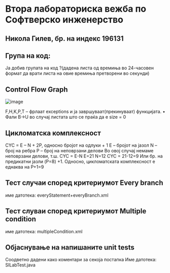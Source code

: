 # Втора лабораториска вежба по Софтверско инженерство
## Никола Гилев, бр. на индекс 196131
## Група на код:
Ја добив групата на код ?(дадена листа од времиња во 24-часовен формат да врати листа на овие времиња претворени во секунди)

## Control Flow Graph 
![image](https://user-images.githubusercontent.com/80510786/120213760-e40b5280-c233-11eb-9181-80e3430299d0.png)

F,H,K,P,T – фрлаат exceptions и ја завршуваат(прекинуваат) функцијата.
•	Фали B->U во случај листата што се праќа да е size = 0

## Цикломатска комплексност
CYC = E – N + 2P, односно бројот на одлуки + 1
E – бројот на јазол 
N – број на ребра
P – број на неповрзани делови
Во овој случај немаме неповрзани делови, т.ш. CYC = E-N
E=21
N=12
CYC = 21-12=9
Или бр. на предикатни јазли (P=8) +1. Односно, цикломатската комплексност е еднаква на P+1=9

## Тест случаи според критериумот Every branch
име датотека: everyStatement+everyBranch.xml

## Тест слуваи според критериумот Multiple condition
име датотека: multipleCondition.xml

## Објаснување на напишаните unit tests
Соодветно дадени како коментари за секоја постапка
Име датотека: SILabTest.java
